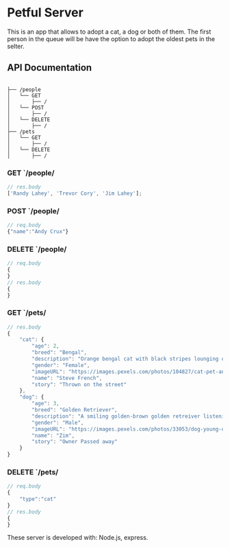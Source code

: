 # Petful Server

This is an app that allows to adopt a cat, a dog or both of them. The first person in the queue will be have the option to adopt the oldest pets in the selter.

## API Documentation

```text

├── /people
│   └── GET
│       ├── /
│   └── POST
│       ├── /
│   └── DELETE
│       ├── /
├── /pets
│   └── GET
│       ├── /
│   └── DELETE
│       ├── /
```

### GET `/people/

```js
// res.body
['Randy Lahey', 'Trevor Cory', 'Jim Lahey'];
```

### POST `/people/

```js
// req.body
{"name":"Andy Crux"}

```

### DELETE `/people/

```js
// req.body
{
}
// res.body
{
}
```

### GET `/pets/

```js
// res.body
{
    "cat": {
        "age": 2,
        "breed": "Bengal",
        "description": "Orange bengal cat with black stripes lounging on concrete.",
        "gender": "Female",
        "imageURL": "https://images.pexels.com/photos/104827/cat-pet-animal-domestic-104827.jpeg?auto=compress&cs=tinysrgb&dpr=1&w=500",
        "name": "Steve French",
        "story": "Thrown on the street"
    },
    "dog": {
        "age": 3,
        "breed": "Golden Retriever",
        "description": "A smiling golden-brown golden retreiver listening to music.",
        "gender": "Male",
        "imageURL": "https://images.pexels.com/photos/33053/dog-young-dog-small-dog-maltese.jpg?auto=compress&cs=tinysrgb&dpr=1&w=500",
        "name": "Zim",
        "story": "Owner Passed away"
    }
}
```

### DELETE `/pets/

```js
// req.body
{
    "type":"cat"
}
// res.body
{
}
```

These server is developed with:
Node.js, express.
